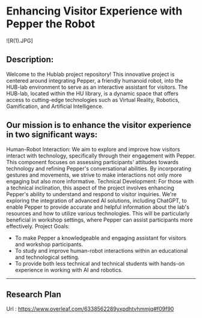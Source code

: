 # Enhancing Visitor Experience with Pepper the Robot 

![R(1).JPG]

## Description:
Welcome to the Hublab project repository! This innovative project is centered around integrating Pepper, a friendly humanoid robot, into the HUB-lab environment to serve as an interactive assistant for visitors. The HUB-lab, located within the HU library, is a dynamic space that offers access to cutting-edge technologies such as Virtual Reality, Robotics, Gamification, and Artificial Intelligence.

## Our mission is to enhance the visitor experience in two significant ways:

Human-Robot Interaction: We aim to explore and improve how visitors interact with technology, specifically through their engagement with Pepper. This component focuses on assessing participants' attitudes towards technology and refining Pepper's conversational abilities. By incorporating gestures and movements, we strive to make interactions not only more engaging but also more informative.
Technical Development: For those with a technical inclination, this aspect of the project involves enhancing Pepper's ability to understand and respond to visitor inquiries. We're exploring the integration of advanced AI solutions, including ChatGPT, to enable Pepper to provide accurate and helpful information about the lab's resources and how to utilize various technologies. This will be particularly beneficial in workshop settings, where Pepper can assist participants more effectively.
Project Goals:

- To make Pepper a knowledgeable and engaging assistant for visitors and workshop participants.
- To study and improve human-robot interactions within an educational and technological setting.
- To provide both less technical and technical students with hands-on experience in working with AI and robotics.


--------------------------------------------
## Research Plan 

Url : https://www.overleaf.com/6338562289yxpdhtvhmmjq#f09f90
